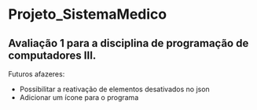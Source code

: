 # Projeto_SistemaMedico
 <h2>Avaliação 1 para a disciplina de programação de computadores III.</h2>
 
 Futuros afazeres:
 <ul>
 <li>Possibilitar a reativação de elementos desativados no json</li>
 <li>Adicionar um ícone para o programa</li>
 </ul>
